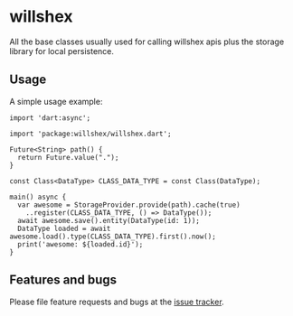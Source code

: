 # willshex

All the base classes usually used for calling willshex apis plus the storage library for local persistence.

## Usage

A simple usage example:

    import 'dart:async';

    import 'package:willshex/willshex.dart';

    Future<String> path() {
      return Future.value(".");
    }

    const Class<DataType> CLASS_DATA_TYPE = const Class(DataType);

    main() async {
      var awesome = StorageProvider.provide(path).cache(true)
        ..register(CLASS_DATA_TYPE, () => DataType());
      await awesome.save().entity(DataType(id: 1));
      DataType loaded = await awesome.load().type(CLASS_DATA_TYPE).first().now();
      print('awesome: ${loaded.id}');
    }

## Features and bugs

Please file feature requests and bugs at the [issue tracker][tracker].

[tracker]: https://github.com/WillShex/willshex-dart/issues
